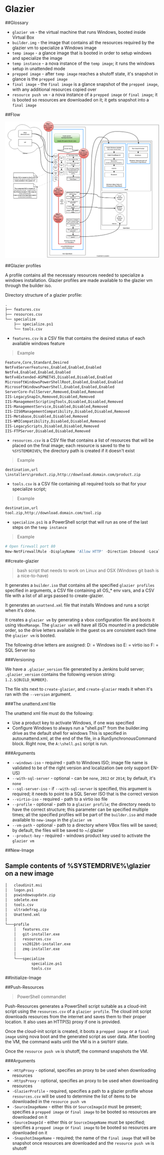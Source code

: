Glazier
===

##Glossary

- `glazier vm` - the virtual machine that runs Windows, booted inside Virtual Box
- `builder.img` - the image that contains all the resources required by the glazier vm to specialize a Windows image
- `temp image` - a glance image that is booted in order to setup windows and specialize the image
- `temp instance` - a nova instance of the `temp image`; it runs the windows setup in unattended mode
- `prepped image` - after `temp image` reaches a shutoff state, it's snapshot in glance is the `prepped image`
- `final image` - the `final image` is a glance snapshot of the `prepped image`, with any additional resources copied over
- `resource push vm` - a nova instance of a `prepped image` or `final image`; it is booted so resources are downloaded on it; it gets snapshot into a `final image`

##Flow

![Glazier Flow](./glazier-flow.png)

##Glazier profiles

A profile contains all the necessary resources needed to specialize a windows installation. Glazier profiles are made available to the glazier vm through the builder iso.

Directory structure of a glazier profile:

```
.
├── features.csv
├── resources.csv
└── specialize
    ├── specialize.ps1
    └── tools.csv
```

- `features.csv` is a CSV file that contains the desired status of each available windows feature

> Example

```csv
Feature,Core,Standard,Desired
NetFx4ServerFeatures,Enabled,Enabled,Enabled
NetFx4,Enabled,Enabled,Enabled
NetFx4Extended-ASPNET45,Disabled,Disabled,Enabled
MicrosoftWindowsPowerShellRoot,Enabled,Enabled,Enabled
MicrosoftWindowsPowerShell,Enabled,Enabled,Enabled
ServerCore-FullServer,Removed,Enabled,Removed
IIS-LegacySnapIn,Removed,Disabled,Removed
IIS-ManagementScriptingTools,Disabled,Disabled,Removed
IIS-ManagementService,Disabled,Disabled,Removed
IIS-IIS6ManagementCompatibility,Disabled,Disabled,Removed
IIS-Metabase,Disabled,Disabled,Removed
IIS-WMICompatibility,Disabled,Disabled,Removed
IIS-LegacyScripts,Disabled,Disabled,Removed
IIS-FTPServer,Disabled,Disabled,Removed
```

- `resources.csv` is a CSV file that contains a list of resources that will be placed on the final image; each resource is saved to the to `%SYSTEMDRIVE%`; the directory path is created if it doesn't exist

> Example

```csv
destination,url
\installers\product.zip,http://download.domain.com/product.zip
```

- `tools.csv` is a CSV file containing all required tools so that for your specialize script;
> Example
```csv
destination,url
tool.zip,http://download.domain.com/tool.zip
```

- `specialize.ps1` is a PowerShell script that will run as one of the last steps on the `temp instance`

> Example

```powershell
# Open firewall port 80
New-NetFirewallRule -DisplayName 'Allow HTTP' -Direction Inbound -LocalPort 80 -Protocol TCP -Action Allow
```

##create-glazier

> bash script that needs to work on Linux and OSX (Windows git bash is a nice-to-have)

It generates a `builder.iso` that contains all the specified `glazier profiles` specified in arguments, a CSV file containing all OS_* env vars, and a CSV file with a list of all args passed to create-glazier.

It generates an `unattend.xml` file that installs Windows and runs a script when it's done.

It creates a `glazier vm` by generating a vbox configuration file and boots it using `VBoxManage`. The `glazier vm` will have all ISOs mounted in a predictable order, so the drive letters available in the guest os are consistent each time the `glazier vm` is booted.

The following drive letters are assigned:
D: = Windows iso
E: = virtio iso
F: = SQL Server iso

###Versioning

We have a `.glazier_version` file generated by a Jenkins build server; `.glazier_version` contains the following version string: `1.2.${BUILD_NUMBER}`.

The file sits next to `create-glazier`, and `create-glazier` reads it when it's ran with the `--version` argument.

###The unattend.xml file

The unattend xml file must do the following:

- Use a product key to activate Windows, if one was specified
- Configure Windows to always run a "shell.ps1" from the builder.img drive as the default shell for windows
This is specified in autounattend.xml, at the end of the file, in a RunSynchronousCommand block. Right now, the `A:\shell.ps1` script is run.

###Arguments

- `--windows-iso` - required - path to Windows ISO; image file name is validated to be of the right version and localization (we only support EN-US)
- `--with-sql-server` - optional - can be `none`, `2012` or `2014`; by default, it's `none`
- `--sql-server-iso` - if `--with-sql-server` is specified, this argument is required; it needs to point to a SQL Server ISO that is the correct version
- `--virtio-iso` - required - path to a virtio iso file
- `--profile` - optional - path to a `glazier profile`; the directory needs to have the correct structure; this parameter can be specified multiple times; all the specified profiles will be part of the `builder.iso` and made available to `new-image` in the `glazier vm`
- `--vm-path` - optional - path to a directory where VBox files will be saved; by default, the files will be saved to ~/.glazier
- `--product-key` - required - windows product key used to activate the `glazier vm`

##New-Image

## Sample contents of %SYSTEMDRIVE%\glazier on a new image

```
│   cloudinit.msi
│   logon.ps1
│   pswindowsupdate.zip
│   sdelete.exe
│   tools.csv
│   ultradefrag.zip
│   Unattend.xml
│
└───profile
    │   features.csv
    │   git-installer.exe
    │   resources.csv
    │   vs2012bt-installer.exe
    │   zmq-installer.exe
    │
    └───specialize
            specialize.ps1
            tools.csv
```

##Initialize-Image

##Push-Resources

> PowerShell commandlet

Push-Resources generates a PowerShell script suitable as a cloud-init script using the `resources.csv` of a `glazier profile`. The cloud init script downloads resources from the internet and saves them to their proper location. It also uses an HTTP(S) proxy if one is provided.

Once the cloud-init script is created, it boots a `prepped image` or a `final image` using nova boot and the generated script as user data. After booting the VM, the command waits until the VM is in a `SHUTOFF` state.

Once the `resource push vm` is shutoff, the command snapshots the VM.

###Arguments

- `-HttpProxy` - optional, specifies an proxy to be used when downloading resources
- `-HttpsProxy` - optional, specifies an proxy to be used when downloading resources
- `-GlazierProfile` - required, specifies a path to a glazier profile whose `resources.csv` will be used to determine the list of items to be downloaded in the `resource push vm`
- `-SourceImageName` - either this or `SourceImageId` must be present; specifies a `prepped image` or `final image` to be booted so resources are downloaded on it
- `-SourceImageId` - either this or `SourceImageName` must be specified; specifies a `prepped image` or `final image` to be booted so resources are downloaded on it
- `-SnapshotImageName` - required; the name of the `final image` that will be snapshot once resources are downloaded and the `resource push vm` is shutoff
